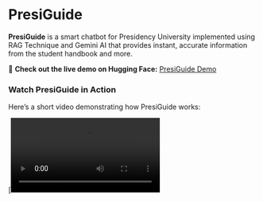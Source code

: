 # PresiGuide

**PresiGuide** is a smart chatbot for Presidency University implemented using RAG Technique and Gemini AI that provides instant, accurate information from the student handbook and more.

🚀 **Check out the live demo on Hugging Face:** [PresiGuide Demo](https://huggingface.co/spaces/malleshcn/PresiGuide)



### Watch PresiGuide in Action

Here’s a short video demonstrating how PresiGuide works:

[![Watch the video](https://github.com/rohanworld/PresiGuide/blob/main/Gradio.mp4)
